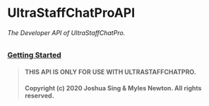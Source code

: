 # **UltraStaffChatProAPI**
###### The Developer API of UltraStaffChatPro.

### [Getting Started](https://github.com/JoshuaLovesCode/USCPAPI/wiki/Getting-Started)
> #### THIS API IS ONLY FOR USE WITH ULTRASTAFFCHATPRO.
> #### Copyright (c) 2020 Joshua Sing & Myles Newton. All rights reserved.
